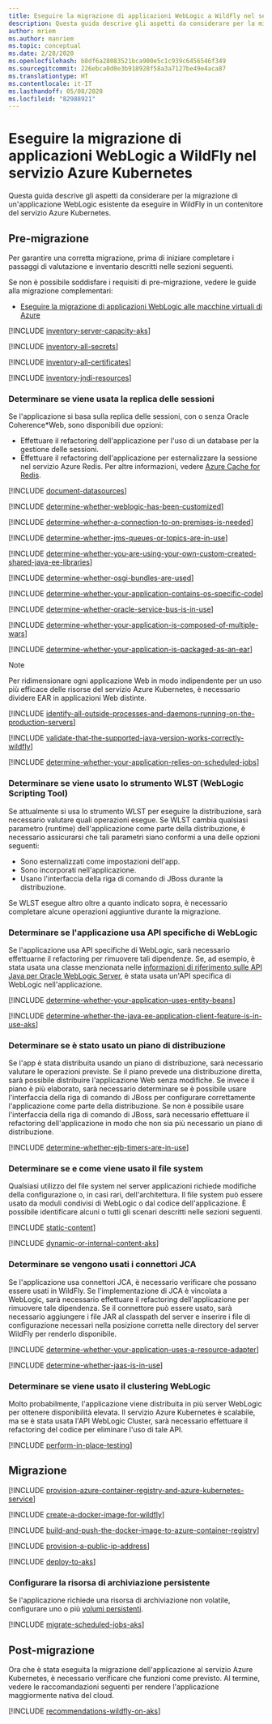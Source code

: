```yaml
---
title: Eseguire la migrazione di applicazioni WebLogic a WildFly nel servizio Azure Kubernetes
description: Questa guida descrive gli aspetti da considerare per la migrazione di un'applicazione WebLogic esistente da eseguire in WildFly in un contenitore del servizio Azure Kubernetes.
author: mriem
ms.author: manriem
ms.topic: conceptual
ms.date: 2/28/2020
ms.openlocfilehash: b8df6a28083521bca900e5c1c939c6456546f349
ms.sourcegitcommit: 226ebca0d0e3b918928f58a3a7127be49e4aca87
ms.translationtype: HT
ms.contentlocale: it-IT
ms.lasthandoff: 05/08/2020
ms.locfileid: "82988921"
---
```

# <a name="migrate-weblogic-applications-to-wildfly-on-azure-kubernetes-service"></a>Eseguire la migrazione di applicazioni WebLogic a WildFly nel servizio Azure Kubernetes

Questa guida descrive gli aspetti da considerare per la migrazione di un'applicazione WebLogic esistente da eseguire in WildFly in un contenitore del servizio Azure Kubernetes.

## <a name="pre-migration"></a>Pre-migrazione

Per garantire una corretta migrazione, prima di iniziare completare i passaggi di valutazione e inventario descritti nelle sezioni seguenti.

Se non è possibile soddisfare i requisiti di pre-migrazione, vedere le guide alla migrazione complementari:

* [Eseguire la migrazione di applicazioni WebLogic alle macchine virtuali di Azure](migrate-weblogic-to-virtual-machines.md)

[!INCLUDE [inventory-server-capacity-aks](includes/inventory-server-capacity-aks.md)]

[!INCLUDE [inventory-all-secrets](includes/inventory-all-secrets.md)]

[!INCLUDE [inventory-all-certificates](includes/inventory-all-certificates.md)]

[!INCLUDE [inventory-jndi-resources](includes/inventory-jndi-resources.md)]

### <a name="determine-whether-session-replication-is-used"></a>Determinare se viene usata la replica delle sessioni

Se l'applicazione si basa sulla replica delle sessioni, con o senza Oracle Coherence*Web, sono disponibili due opzioni:

* Effettuare il refactoring dell'applicazione per l'uso di un database per la gestione delle sessioni.
* Effettuare il refactoring dell'applicazione per esternalizzare la sessione nel servizio Azure Redis. Per altre informazioni, vedere [Azure Cache for Redis](/azure/azure-cache-for-redis/cache-overview).

[!INCLUDE [document-datasources](includes/document-datasources.md)]

[!INCLUDE [determine-whether-weblogic-has-been-customized](includes/determine-whether-weblogic-has-been-customized.md)]

[!INCLUDE [determine-whether-a-connection-to-on-premises-is-needed](includes/determine-whether-a-connection-to-on-premises-is-needed.md)]

[!INCLUDE [determine-whether-jms-queues-or-topics-are-in-use](includes/determine-whether-jms-queues-or-topics-are-in-use.md)]

[!INCLUDE [determine-whether-you-are-using-your-own-custom-created-shared-java-ee-libraries](includes/determine-whether-you-are-using-your-own-custom-created-shared-java-ee-libraries.md)]

[!INCLUDE [determine-whether-osgi-bundles-are-used](includes/determine-whether-osgi-bundles-are-used.md)]

[!INCLUDE [determine-whether-your-application-contains-os-specific-code](includes/determine-whether-your-application-contains-os-specific-code.md)]

[!INCLUDE [determine-whether-oracle-service-bus-is-in-use](includes/determine-whether-oracle-service-bus-is-in-use.md)]

[!INCLUDE [determine-whether-your-application-is-composed-of-multiple-wars](includes/determine-whether-your-application-is-composed-of-multiple-wars.md)]

[!INCLUDE [determine-whether-your-application-is-packaged-as-an-ear](includes/determine-whether-your-application-is-packaged-as-an-ear.md)]

<!-- AKS-specific extension of the last INCLUDE. -->
> [!NOTE]
> Per ridimensionare ogni applicazione Web in modo indipendente per un uso più efficace delle risorse del servizio Azure Kubernetes, è necessario dividere EAR in applicazioni Web distinte.
<!-- end extension -->

[!INCLUDE [identify-all-outside-processes-and-daemons-running-on-the-production-servers](includes/identify-all-outside-processes-and-daemons-running-on-the-production-servers.md)]

[!INCLUDE [validate-that-the-supported-java-version-works-correctly-wildfly](includes/validate-that-the-supported-java-version-works-correctly-wildfly.md)]

[!INCLUDE [determine-whether-your-application-relies-on-scheduled-jobs](includes/determine-whether-your-application-relies-on-scheduled-jobs.md)]

### <a name="determine-whether-weblogic-scripting-tool-wlst-is-used"></a>Determinare se viene usato lo strumento WLST (WebLogic Scripting Tool)

Se attualmente si usa lo strumento WLST per eseguire la distribuzione, sarà necessario valutare quali operazioni esegue. Se WLST cambia qualsiasi parametro (runtime) dell'applicazione come parte della distribuzione, è necessario assicurarsi che tali parametri siano conformi a una delle opzioni seguenti:

* Sono esternalizzati come impostazioni dell'app.
* Sono incorporati nell'applicazione.
* Usano l'interfaccia della riga di comando di JBoss durante la distribuzione.

Se WLST esegue altro oltre a quanto indicato sopra, è necessario completare alcune operazioni aggiuntive durante la migrazione.

### <a name="determine-whether-your-application-uses-weblogic-specific-apis"></a>Determinare se l'applicazione usa API specifiche di WebLogic

Se l'applicazione usa API specifiche di WebLogic, sarà necessario effettuarne il refactoring per rimuovere tali dipendenze. Se, ad esempio, è stata usata una classe menzionata nelle [informazioni di riferimento sulle API Java per Oracle WebLogic Server](https://docs.oracle.com/en/middleware/fusion-middleware/weblogic-server/12.2.1.4/wlapi/index.html?overview-summary.html), è stata usata un'API specifica di WebLogic nell'applicazione.

[!INCLUDE [determine-whether-your-application-uses-entity-beans](includes/determine-whether-your-application-uses-entity-beans.md)]

[!INCLUDE [determine-whether-the-java-ee-application-client-feature-is-in-use-aks](includes/determine-whether-the-java-ee-application-client-feature-is-in-use-aks.md)]

### <a name="determine-whether-a-deployment-plan-was-used"></a>Determinare se è stato usato un piano di distribuzione

Se l'app è stata distribuita usando un piano di distribuzione, sarà necessario valutare le operazioni previste. Se il piano prevede una distribuzione diretta, sarà possibile distribuire l'applicazione Web senza modifiche. Se invece il piano è più elaborato, sarà necessario determinare se è possibile usare l'interfaccia della riga di comando di JBoss per configurare correttamente l'applicazione come parte della distribuzione. Se non è possibile usare l'interfaccia della riga di comando di JBoss, sarà necessario effettuare il refactoring dell'applicazione in modo che non sia più necessario un piano di distribuzione.

[!INCLUDE [determine-whether-ejb-timers-are-in-use](includes/determine-whether-ejb-timers-are-in-use.md)]

### <a name="determine-whether-and-how-the-file-system-is-used"></a>Determinare se e come viene usato il file system

Qualsiasi utilizzo del file system nel server applicazioni richiede modifiche della configurazione o, in casi rari, dell'architettura. Il file system può essere usato da moduli condivisi di WebLogic o dal codice dell'applicazione. È possibile identificare alcuni o tutti gli scenari descritti nelle sezioni seguenti.

[!INCLUDE [static-content](includes/static-content.md)]

[!INCLUDE [dynamic-or-internal-content-aks](includes/dynamic-or-internal-content-aks.md)]

### <a name="determine-whether-jca-connectors-are-used"></a>Determinare se vengono usati i connettori JCA

Se l'applicazione usa connettori JCA, è necessario verificare che possano essere usati in WildFly. Se l'implementazione di JCA è vincolata a WebLogic, sarà necessario effettuare il refactoring dell'applicazione per rimuovere tale dipendenza. Se il connettore può essere usato, sarà necessario aggiungere i file JAR al classpath del server e inserire i file di configurazione necessari nella posizione corretta nelle directory del server WildFly per renderlo disponibile.

[!INCLUDE [determine-whether-your-application-uses-a-resource-adapter](includes/determine-whether-your-application-uses-a-resource-adapter.md)]

[!INCLUDE [determine-whether-jaas-is-in-use](includes/determine-whether-jaas-is-in-use.md)]

### <a name="determine-whether-weblogic-clustering-is-used"></a>Determinare se viene usato il clustering WebLogic

Molto probabilmente, l'applicazione viene distribuita in più server WebLogic per ottenere disponibilità elevata. Il servizio Azure Kubernetes è scalabile, ma se è stata usata l'API WebLogic Cluster, sarà necessario effettuare il refactoring del codice per eliminare l'uso di tale API.

[!INCLUDE [perform-in-place-testing](includes/perform-in-place-testing.md)]

## <a name="migration"></a>Migrazione

[!INCLUDE [provision-azure-container-registry-and-azure-kubernetes-service](includes/provision-azure-container-registry-and-azure-kubernetes-service.md)]

[!INCLUDE [create-a-docker-image-for-wildfly](includes/create-a-docker-image-for-wildfly.md)]

[!INCLUDE [build-and-push-the-docker-image-to-azure-container-registry](includes/build-and-push-the-docker-image-to-azure-container-registry.md)]

[!INCLUDE [provision-a-public-ip-address](includes/provision-a-public-ip-address.md)]

[!INCLUDE [deploy-to-aks](includes/deploy-to-aks.md)]

### <a name="configure-persistent-storage"></a>Configurare la risorsa di archiviazione persistente

Se l'applicazione richiede una risorsa di archiviazione non volatile, configurare uno o più [volumi persistenti](/azure/aks/azure-disks-dynamic-pv).

[!INCLUDE [migrate-scheduled-jobs-aks](includes/migrate-scheduled-jobs-aks.md)]

## <a name="post-migration"></a>Post-migrazione

Ora che è stata eseguita la migrazione dell'applicazione al servizio Azure Kubernetes, è necessario verificare che funzioni come previsto. Al termine, vedere le raccomandazioni seguenti per rendere l'applicazione maggiormente nativa del cloud.

[!INCLUDE [recommendations-wildfly-on-aks](includes/recommendations-wildfly-on-aks.md)]

